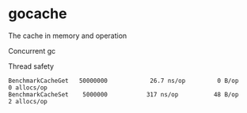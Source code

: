 # gocache
 The cache in memory and operation

 Concurrent gc

 Thread safety


    BenchmarkCacheGet	50000000	        26.7 ns/op	       0 B/op	       0 allocs/op
    BenchmarkCacheSet	 5000000	       317 ns/op	      48 B/op	       2 allocs/op

